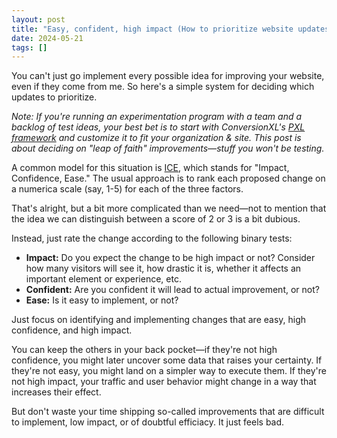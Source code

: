 ```yaml
---
layout: post
title: "Easy, confident, high impact (How to prioritize website updates)"
date: 2024-05-21
tags: []
---
```


You can't just go implement every possible idea for improving your website, even if they come from me. So here's a simple system for deciding which updates to prioritize.

_Note: If you're running an experimentation program with a team and a backlog of test ideas, your best bet is to start with ConversionXL's [PXL framework](https://cxl.com/blog/better-way-prioritize-ab-tests/) and customize it to fit your organization & site. This post is about deciding on "leap of faith" improvements—stuff you won't be testing._

A common model for this situation is [ICE](https://growthmethod.com/ice-framework/), which stands for "Impact, Confidence, Ease." The usual approach is to rank each proposed change on a numerica scale (say, 1-5) for each of the three factors.

That's alright, but a bit more complicated than we need—not to mention that the idea we can distinguish between a score of 2 or 3 is a bit dubious.

Instead, just rate the change according to the following binary tests:

- **Impact:** Do you expect the change to be high impact or not? Consider how many visitors will see it, how drastic it is, whether it affects an important element or experience, etc.
- **Confident:** Are you confident it will lead to actual improvement, or not?
- **Ease:** Is it easy to implement, or not?

Just focus on identifying and implementing changes that are easy, high confidence, and high impact.

You can keep the others in your back pocket—if they're not high confidence, you might later uncover some data that raises your certainty. If they're not easy, you might land on a simpler way to execute them. If they're not high impact, your traffic and user behavior might change in a way that increases their effect.

But don't waste your time shipping so-called improvements that are difficult to implement, low impact, or of doubtful efficiacy. It just feels bad.

